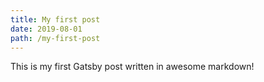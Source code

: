 ```yaml
---
title: My first post
date: 2019-08-01
path: /my-first-post
---
```


This is my first Gatsby post written in awesome markdown!
